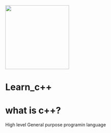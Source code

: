 <img src="https://download.logo.wine/logo/C%2B%2B/C%2B%2B-Logo.wine.png" with="400" height="200"/>


# Learn_c++

# what is c++?
  High level General purpose programin language 
